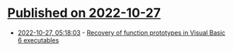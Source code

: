 # [Published on 2022-10-27](index.md)

* [2022-10-27, 05:18:03](https://lobste.rs/s/b1w1pg/recovery_function_prototypes_visual) - [Recovery of function prototypes in Visual Basic 6 executables](https://decoded.avast.io/davidzimmer/recovery-of-function-prototypes-in-visual-basic-6-executables/)
